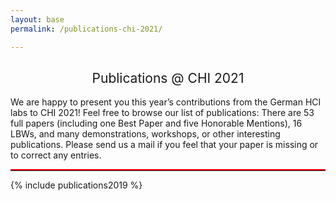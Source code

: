 ```yaml
---
layout: base
permalink: /publications-chi-2021/

---
```

<h2 style="font-weight: 400; text-align: center">Publications @ CHI 2021</h2>
We are happy to present you this year’s contributions from the German HCI labs to CHI 2021! Feel free to browse our list of publications: There are 53 full papers (including one Best Paper and five Honorable Mentions), 16 LBWs, and many demonstrations, workshops, or other interesting publications. Please send us a mail if you feel that your paper is missing or to correct any entries.

---

<style>
hr {
  border: none;
  border-top: 2px solid red;
  margin: 1em 0;
}
</style>

{% include publications2019 %}
